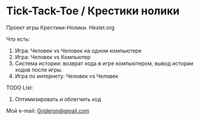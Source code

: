 Tick-Tack-Toe / Крестики нолики
=============

Проект игры Крестики-Нолики. Hexlet.org

Что есть:
1. Игра: Человек vs Человек на одном компьютере
2. Игра: Человек vs Компьютер
3. Система истории: возврат хода в игре компьютером, вывод истории ходов после игры.
4. Игра по интернету: Человек vs Человек

TODO List:
1. Оптимизировать и облегчить код

Мой e-mail: Grideron@gmail.com
